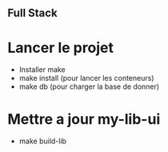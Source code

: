 ## Full Stack
# Lancer le projet 
- Installer make
- make install (pour lancer les conteneurs)
- make db (pour charger la base de donner)
# Mettre a jour my-lib-ui
- make build-lib
